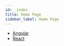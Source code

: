 ```yaml
---
id: _index
title: Home Page
sidebar_label: Home Page
---
```


- [Angular](angular)
- [React](react)
